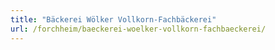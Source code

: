 ```yaml
---
title: "Bäckerei Wölker Vollkorn-Fachbäckerei"
url: /forchheim/baeckerei-woelker-vollkorn-fachbaeckerei/
---
```

